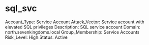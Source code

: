 # sql_svc

Account_Type: Service Account
Attack_Vector: Service account with elevated SQL privileges
Description: SQL service account
Domain: north.sevenkingdoms.local
Group_Membership: Service Accounts
Risk_Level: High
Status: Active